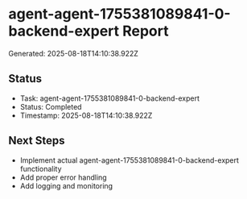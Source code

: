 # agent-agent-1755381089841-0-backend-expert Report

Generated: 2025-08-18T14:10:38.922Z

## Status
- Task: agent-agent-1755381089841-0-backend-expert
- Status: Completed
- Timestamp: 2025-08-18T14:10:38.922Z

## Next Steps
- Implement actual agent-agent-1755381089841-0-backend-expert functionality
- Add proper error handling
- Add logging and monitoring
